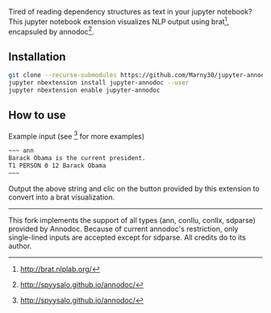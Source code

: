 Tired of reading dependency structures as text in your jupyter
notebook?  This jupyter notebook extension visualizes NLP output using
brat[^1], encapsuled by annodoc[^2].

## Installation
```sh
git clone --recurse-submodules https://github.com/Marny30/jupyter-annodoc
jupyter nbextension install jupyter-annodoc --user
jupyter nbextension enable jupyter-annodoc
```

## How to use
Example input (see [^2] for more examples)
```txt
~~~ ann
Barack Obama is the current president.
T1 PERSON 0 12 Barack Obama
~~~
```
Output the above string and clic on the button provided by this extension to convert into a brat visualization.

----

This fork implements the support of all types (ann, conllu, conllx, sdparse) provided by Annodoc. Because of current annodoc's restriction, only single-lined inputs are accepted except for sdparse. All credits do to its author. 



[^1]: http://brat.nlplab.org/
[^2]: http://spyysalo.github.io/annodoc/
